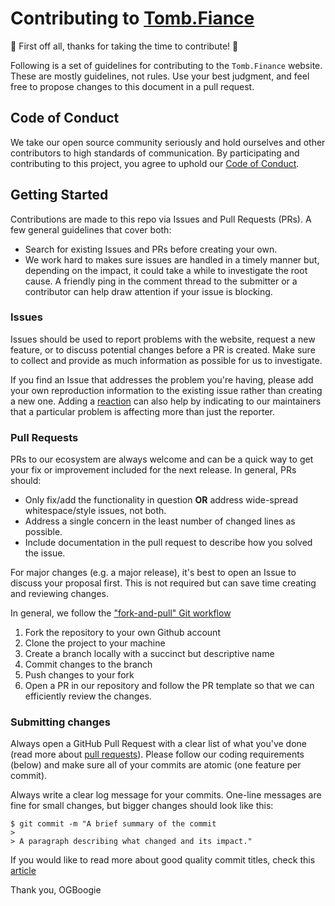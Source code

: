 # Contributing to [Tomb.Fiance](https://tomb.finance)

🎉 First off all, thanks for taking the time to contribute! 🎉

Following is a set of guidelines for contributing to the `Tomb.Finance` website. These are mostly guidelines, not rules. Use your best judgment, and feel free to propose changes to this document in a pull request.

## Code of Conduct

We take our open source community seriously and hold ourselves and other contributors to high standards of communication. By participating and contributing to this project, you agree to uphold our [Code of Conduct](#code-of-conduct).

## Getting Started

Contributions are made to this repo via Issues and Pull Requests (PRs). A few general guidelines that cover both:

- Search for existing Issues and PRs before creating your own.
- We work hard to makes sure issues are handled in a timely manner but, depending on the impact, it could take a while to investigate the root cause. A friendly ping in the comment thread to the submitter or a contributor can help draw attention if your issue is blocking.

### Issues

Issues should be used to report problems with the website, request a new feature, or to discuss potential changes before a PR is created. Make sure to collect and provide as much information as possible for us to investigate.

If you find an Issue that addresses the problem you're having, please add your own reproduction information to the existing issue rather than creating a new one. Adding a [reaction](https://github.blog/2016-03-10-add-reactions-to-pull-requests-issues-and-comments/) can also help by indicating to our maintainers that a particular problem is affecting more than just the reporter.

### Pull Requests

PRs to our ecosystem are always welcome and can be a quick way to get your fix or improvement included for the next release. In general, PRs should:

- Only fix/add the functionality in question **OR** address wide-spread whitespace/style issues, not both.
- Address a single concern in the least number of changed lines as possible.
- Include documentation in the pull request to describe how you solved the issue.

For major changes (e.g. a major release), it's best to open an Issue to discuss your proposal first. This is not required but can save time creating and reviewing changes.

In general, we follow the ["fork-and-pull" Git workflow](https://gist.github.com/Chaser324/ce0505fbed06b947d962)

1. Fork the repository to your own Github account
2. Clone the project to your machine
3. Create a branch locally with a succinct but descriptive name
4. Commit changes to the branch
5. Push changes to your fork
6. Open a PR in our repository and follow the PR template so that we can efficiently review the changes.

### Submitting changes

Always open a GitHub Pull Request with a clear list of what you've done (read more about [pull requests](http://help.github.com/pull-requests/)). Please follow our coding requirements (below) and make sure all of your commits are atomic (one feature per commit).

Always write a clear log message for your commits. One-line messages are fine for small changes, but bigger changes should look like this:

    $ git commit -m "A brief summary of the commit
    >
    > A paragraph describing what changed and its impact."

If you would like to read more about good quality commit titles, check this [article](https://chris.beams.io/posts/git-commit/)

Thank you,
OGBoogie
